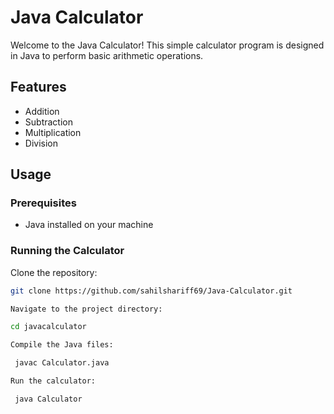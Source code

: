 # Java Calculator

Welcome to the Java Calculator! This simple calculator program is designed in Java to perform basic arithmetic operations.

## Features

- Addition
- Subtraction
- Multiplication
- Division

## Usage

### Prerequisites
- Java installed on your machine

### Running the Calculator
 Clone the repository:
   ```bash
   git clone https://github.com/sahilshariff69/Java-Calculator.git

 Navigate to the project directory:

   cd javacalculator

 Compile the Java files:
  
    javac Calculator.java

 Run the calculator:
  
    java Calculator


